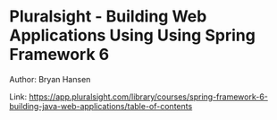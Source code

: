 # Pluralsight - Building Web Applications Using Using Spring Framework 6

Author: Bryan Hansen

Link: https://app.pluralsight.com/library/courses/spring-framework-6-building-java-web-applications/table-of-contents

